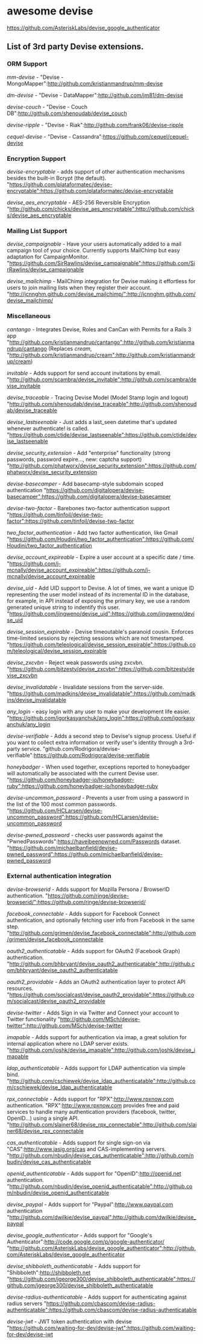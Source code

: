 # awesome devise

https://github.com/AsteriskLabs/devise_google_authenticator

## List of 3rd party Devise extensions.

### ORM Support

*mm-devise* - "Devise - MongoMapper":http://github.com/kristianmandrup/mm-devise

*dm-devise* - "Devise - DataMapper":http://github.com/jm81/dm-devise

*devise-couch* -  "Devise - Couch DB":http://github.com/shenoudab/devise_couch

*devise-ripple* - "Devise - Riak":http://github.com/frank06/devise-ripple

*cequel-devise* - "Devise - Cassandra":https://github.com/cequel/cequel-devise

### Encryption Support

*devise-encryptable* - adds support of other authentication mechanisms besides the built-in Bcrypt (the default).
"https://github.com/plataformatec/devise-encryptable":https://github.com/plataformatec/devise-encryptable

*devise_aes_encryptable* - AES-256 Reversible Encryption
"http://github.com/chicks/devise_aes_encryptable":http://github.com/chicks/devise_aes_encryptable

### Mailing List Support

*devise_campaignable* - Have your users automatically added to a mail campaign tool of your choice. Currently supports MailChimp but easy adaptation for CampaignMonitor. "https://github.com/SirRawlins/devise_campaignable":https://github.com/SirRawlins/devise_campaignable

*devise_mailchimp* - MailChimp integration for Devise making it effortless for users to join mailing lists when they register their account.
"http://jcnnghm.github.com/devise_mailchimp/":http://jcnnghm.github.com/devise_mailchimp/

### Miscellaneous

*cantango* - Integrates Devise, Roles and CanCan with Permits for a Rails 3 app
"http://github.com/kristianmandrup/cantango":http://github.com/kristianmandrup/cantango
(Replaces *cream*, "http://github.com/kristianmandrup/cream":http://github.com/kristianmandrup/cream)

*invitable* - Adds support for send account invitations by email.
"http://github.com/scambra/devise_invitable":http://github.com/scambra/devise_invitable

*devise_traceable* - Tracing Devise Model (Model Stamp login and logout)
"http://github.com/shenoudab/devise_traceable":http://github.com/shenoudab/devise_traceable

*devise_lastseenable* - Just adds a last_seen datetime that's updated whenever authenticate! is called.
"https://github.com/ctide/devise_lastseenable":https://github.com/ctide/devise_lastseenable

*devise_security_extension* - Add "enterprise" functionality (strong passwords, password expire..., new: captcha support)
"http://github.com/phatworx/devise_security_extension":https://github.com/phatworx/devise_security_extension

*devise-basecamper* - Add basecamp-style subdomain scoped authentication
"https://github.com/digitalopera/devise-basecamper":https://github.com/digitalopera/devise-basecamper

*devise-two-factor* - Barebones two-factor authentication support
"https://github.com/tinfoil/devise-two-factor":https://github.com/tinfoil/devise-two-factor

*two_factor_authentication* - Add two factor authentication, like Gmail
"https://github.com/Houdini/two_factor_authentication":https://github.com/Houdini/two_factor_authentication

*devise_account_expireable* - Expire a user account at a specific date / time.
"https://github.com/j-mcnally/devise_account_expireable":https://github.com/j-mcnally/devise_account_expireable

*devise_uid* - Add UID support to Devise. A lot of times, we want a unique ID representing the user model instead of its incremental ID in the database, for example, in API instead of exposing the primary key, we use a random generated unique string to indentify this user.
"https://github.com/jingweno/devise_uid":https://github.com/jingweno/devise_uid

*devise_session_expirable* - Devise timeoutable's paranoid cousin. Enforces time-limited sessions by rejecting sessions which are not timestamped.
"https://github.com/teleological/devise_session_expirable":https://github.com/teleological/devise_session_expirable

*devise_zxcvbn* - Reject weak passwords using zxcvbn.
"https://github.com/bitzesty/devise_zxcvbn":https://github.com/bitzesty/devise_zxcvbn

*devise_invalidatable* - Invalidate sessions from the server-side.
"https://github.com/madkins/devise_invalidatable":https://github.com/madkins/devise_invalidatable

*any_login* - easy login with any user to make your development life easier.
"https://github.com/igorkasyanchuk/any_login":https://github.com/igorkasyanchuk/any_login

*devise-verifiable* - Adds a second step to Devise's signup process. Useful if you want to collect extra information or verify user's identity through a 3rd-party service. "github.com/Rodrigora/devise-verifiable":https://github.com/Rodrigora/devise-verifiable

*honeybadger* - When used together, exceptions reported to honeybadger will automatically be associated with the current Devise user.
"https://github.com/honeybadger-io/honeybadger-ruby":https://github.com/honeybadger-io/honeybadger-ruby

*devise-uncommon_password* - Prevents a user from using a password in the list of the 100 most common passwords.
"https://github.com/HCLarsen/devise-uncommon_password":https://github.com/HCLarsen/devise-uncommon_password

*devise-pwned_password* - checks user passwords against the "PwnedPasswords":https://haveibeenpwned.com/Passwords dataset.
"https://github.com/michaelbanfield/devise-pwned_password":https://github.com/michaelbanfield/devise-pwned_password

### External authentication integration

*devise-browserid* - Adds support for Mozilla Persona / BrowserID authentication. 
"https://github.com/ringe/devise-browserid/":https://github.com/ringe/devise-browserid/

*facebook_connectable* - Adds support for Facebook Connect authentication, and optionally fetching user info from Facebook in the same step.
"http://github.com/grimen/devise_facebook_connectable":http://github.com/grimen/devise_facebook_connectable

*oauth2_authenticatable* - Adds support for OAuth2 (Facebook Graph) authentication.
"http://github.com/bhbryant/devise_oauth2_authenticatable":http://github.com/bhbryant/devise_oauth2_authenticatable

*oauth2_providable* - Adds an OAuth2 authentication layer to protect API resources. 
"https://github.com/socialcast/devise_oauth2_providable":https://github.com/socialcast/devise_oauth2_providable

*devise-twitter* - Adds Sign in via Twitter and Connect your account to Twitter functionality 
"http://github.com/MSch/devise-twitter":http://github.com/MSch/devise-twitter

*imapable* - Adds support for authentication via imap, a great solution for internal application where no LDAP server exists.
"http://github.com/joshk/devise_imapable":http://github.com/joshk/devise_imapable

*ldap_authenticatable* - Adds support for LDAP authentication via simple bind.
"http://github.com/cschiewek/devise_ldap_authenticatable":http://github.com/cschiewek/devise_ldap_authenticatable

*rpx_connectable* - Adds support for "RPX":http://www.rpxnow.com authentication. "RPX":http://www.rpxnow.com provides free and paid services to handle many authentication providers (facebook, twitter, OpenID...) using a single API.
"http://github.com/slainer68/devise_rpx_connectable":http://github.com/slainer68/devise_rpx_connectable

*cas_authenticatable* - Adds support for single sign-on via "CAS":http://www.jasig.org/cas and CAS-implementing servers.
"http://github.com/nbudin/devise_cas_authenticatable":http://github.com/nbudin/devise_cas_authenticatable

*openid_authenticatable* - Adds support for "OpenID":http://openid.net authentication.
"http://github.com/nbudin/devise_openid_authenticatable":http://github.com/nbudin/devise_openid_authenticatable

*devise_paypal* - Adds support for "Paypal":http://www.paypal.com authentication
"http://github.com/dwilkie/devise_paypal":http://github.com/dwilkie/devise_paypal

*devise_google_authenticator* - Adds support for "Google's Authenticator":http://code.google.com/p/google-authenticator/
"http://github.com/AsteriskLabs/devise_google_authenticator":http://github.com/AsteriskLabs/devise_google_authenticator

*devise_shibboleth_authenticatable* - Adds support for "Shibboleth":http://shibboleth.net
"https://github.com/jgeorge300/devise_shibboleth_authenticatable":https://github.com/jgeorge300/devise_shibboleth_authenticatable

*devise-radius-authenticatable* - Adds support for authenticating against radius servers
"https://github.com/cbascom/devise-radius-authenticatable":https://github.com/cbascom/devise-radius-authenticatable

*devise-jwt* - JWT token authentication with devise
"https://github.com/waiting-for-dev/devise-jwt":https://github.com/waiting-for-dev/devise-jwt
